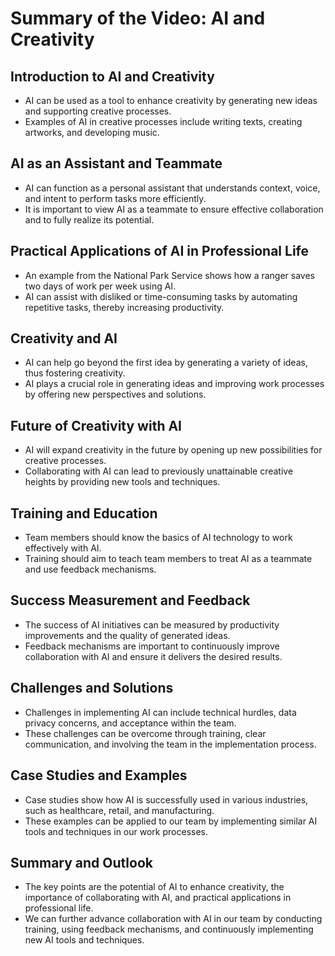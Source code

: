 # Summary of the Video: AI and Creativity

## Introduction to AI and Creativity
- AI can be used as a tool to enhance creativity by generating new ideas and supporting creative processes.
- Examples of AI in creative processes include writing texts, creating artworks, and developing music.

## AI as an Assistant and Teammate
- AI can function as a personal assistant that understands context, voice, and intent to perform tasks more efficiently.
- It is important to view AI as a teammate to ensure effective collaboration and to fully realize its potential.

## Practical Applications of AI in Professional Life
- An example from the National Park Service shows how a ranger saves two days of work per week using AI.
- AI can assist with disliked or time-consuming tasks by automating repetitive tasks, thereby increasing productivity.

## Creativity and AI
- AI can help go beyond the first idea by generating a variety of ideas, thus fostering creativity.
- AI plays a crucial role in generating ideas and improving work processes by offering new perspectives and solutions.

## Future of Creativity with AI
- AI will expand creativity in the future by opening up new possibilities for creative processes.
- Collaborating with AI can lead to previously unattainable creative heights by providing new tools and techniques.

## Training and Education
- Team members should know the basics of AI technology to work effectively with AI.
- Training should aim to teach team members to treat AI as a teammate and use feedback mechanisms.

## Success Measurement and Feedback
- The success of AI initiatives can be measured by productivity improvements and the quality of generated ideas.
- Feedback mechanisms are important to continuously improve collaboration with AI and ensure it delivers the desired results.

## Challenges and Solutions
- Challenges in implementing AI can include technical hurdles, data privacy concerns, and acceptance within the team.
- These challenges can be overcome through training, clear communication, and involving the team in the implementation process.

## Case Studies and Examples
- Case studies show how AI is successfully used in various industries, such as healthcare, retail, and manufacturing.
- These examples can be applied to our team by implementing similar AI tools and techniques in our work processes.

## Summary and Outlook
- The key points are the potential of AI to enhance creativity, the importance of collaborating with AI, and practical applications in professional life.
- We can further advance collaboration with AI in our team by conducting training, using feedback mechanisms, and continuously implementing new AI tools and techniques.
